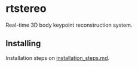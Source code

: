 # rtstereo
Real-time 3D body keypoint reconstruction system.

## Installing
Installation steps on [installation_steps.md](installation_steps.md).
